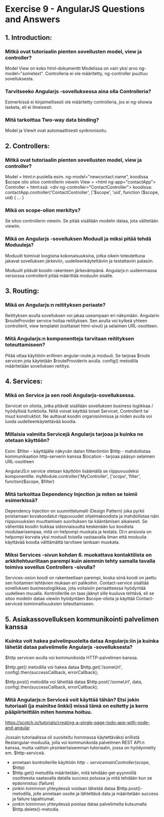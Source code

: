 # Exercise 9 - AngularJS Questions and Answers

## 1. Introduction: 

### Mitkä ovat tutoriaalin pienten sovellusten model, view ja controller?

Model
View on koko html-dokumentti <html ng-app>
Modelissa on vain yksi arvo ng-model="sometext".
Controlleria ei ole määritetty, ng-controller puuttuu sovelluksesta.

### Tarvitseeko Angularjs -sovelluksessa aina olla Controlleria?

Esimerkissä ei kirjaimellisesti ole määritetty controlleria, jos ei ng-showia lasketa, eli ei ilmeisesti.

### Mitä tarkoittaa Two-way data binding?

Model ja Viewit ovat automaattisesti synkronisoitu.

## 2. Controllers: 

### Mitkä ovat tutoriaalin pienten sovellusten model, view ja controller?

Model = html:n puolella esim. ng-model="newcontact.name", koodissa $scope olio sitoo controllerin viewiin
View = <html ng-app="contactApp">
Controller = html:ssä: <div ng-controller="ContactController">
koodissa: contactApp.controller('ContactController', ['$scope', 'uid', function ($scope, uid) { ... }

### Mikä on scope-olion merkitys?

Se sitoo controllerin viewiin. Se pitää sisällään modelin dataa, jota välitetään viewiin. 

### Mikä on Angularjs -sovelluksen Moduuli ja miksi pitää tehdä Moduuleja?

Moduulit toimivat loogisina kokonaisuuksina, jotka oikein toteutettuna jakavat sovelluksen järkeviin, uudelleenkäytettäviin ja testattaviin palasiin.

Moduulit pitävät koodin rakenteen järkevämpänä. Angularjs:n uudemmassa versiossa controllerit pitää määrittää moduulin sisälle.

## 3. Routing: 

### Mikä on Angularjs:n reitityksen periaate?

Reitityksen avulla sovelluksen voi jakaa useampaan eri näkymään. Angularin $routeProvider service hoitaa reitityksen. Sen avulla voi kytkeä yhteen controllerit, view templatet (osittaiset html-sivut) ja selaimen URL-osoitteen. 

### Mitä Angularjs:n komponentteja tarvitaan reitityksen toteuttamiseen?

Pitää ottaa käyttöön erillinen angular-route.js moduuli. Se tarjoaa $routs servicen jota käytetään $routeProviderin avulla. config() metodilla määritetään sovelluksen reititys.

## 4. Services: 

### Mikä on Service ja sen rooli Angularjs-sovelluksessa.

Servicet on olioita, jotka pitävät sisällään sovelluksen business logiikkaa / hyödyllisiä funktioita. Niitä voivat käyttää toiset Servicet, Controllerit tai muut konstruktiot. Ne auttavat koodin organisoinnissa ja niiden avulla voi luoda uudelleenkäytettävää koodia.

### Millaisia valmiita Servicejä Angularjs tarjoaa ja kuinka ne otetaan käyttöön?

Esim: 
$filter - käyttäjälle näkyvän datan filtteröintiin
$http - mahdollistaa kommunikaation http-serverin kanssa
$location - tarjoaa pääsyn selaimen URL-osoitteen

AngularJS:n service otetaan käyttöön lisäämällä se riippuvuudeksi komponentille. 
myModule.controller('MyController', ['$scope', '$filter', function($scope, $filter)

### Mitä tarkoittaa Dependency Injection ja miten se toimii esimerkissä?

Dependency Injection on suunnittelumalli (Design Pattern) joka pyrkii poistamaan kovakoodatut riippuvuudet ohjelmakoodista ja mahdollistaa näin riippuvuuksien muuttamisen suorituksen tai kääntämisen aikaisesti. Se vähentää koodin tiukkaa sidonnaisuutta keskenään luo koodista modulaarisempaa, mitä on helpompi muokata ja testata. DI:n ansiosta on helpompi korvata yksi moduuli toisella vastaavalla ilman että moduulia käyttävää koodia välttämättä tarvitsee lainkaan muokata.

### Miksi Services -sivun kohdan 6. muokattava kontaktilista on arkkitehtuuriltaan parempi kuin aiemmin tehty samalla tavalla toimiva sovellus Controllers -sivulla?

Services-osion koodi on rakenteeltaan parempi, koska siinä koodi on jaettu sen hoitamien tehtävien mukaan eri palikoihin. Contact-service sisältää sovelluksen businesslogiikkaa, jota voitaisiin periaatteessa hyödyntää uudelleen muualla. Kontrollerille on taas jäänyt sille kuuluva tehtävä, eli se sitoo modelin dataa viewiin hyödyntäen $scope-oliota ja käyttää Contact-serviceä toiminnallisuuksien toteuttamiseen.

## 5. Asiakassovelluksen kommunikointi palvelimen kanssa

### Kuinka voit hakea palvelinpuolelta dataa Angularjs:iin ja kuinka lähetät dataa palvelimelle Angularjs -sovelluksesta? 

$http servicen avulla voi kommunikoida HTTP-palvelimen kanssa.

$http.get() metodilla voi hakea dataa
$http.get('/someUrl', config).then(successCallback, errorCallback);

$http.post() metodilla voi lähettää dataa
$http.post('/someUrl', data, config).then(successCallback, errorCallback);


### Mitä Angularjs:n Serviceä voit käyttää tähän? Etsi jokin tutoriaali (ja mainitse linkki) missä tämä on esitetty ja kerro pääpiirteittäin miten homma hoituu.

https://scotch.io/tutorials/creating-a-single-page-todo-app-with-node-and-angular

Jossain tutoriaalissa oli suositeltu hommassa käytettäväksi erillistä Restangular-moduulia, jolla voi kommunikoida palvelimen REST API:n kanssa, mutta valitsin yksinkertaisemman tutoriaalin, jossa on hyödynnetty em. $http-serviceä.

- annetaan kontrollerille käyttöön $http-service
    mainController($scope, $http)
- $http.get() metodilla määritetään, mitä tehdään get-pyynnöllä osoitteesta saatavalla datalla success polussa ja mitä tehdään kun se epäonnistuu (failure) 
- jonkin toiminnon yhteydessä voidaan lähetää dataa $http.post()-metodilla, jolle annetaan osoite ja lähtettävä data ja määritetään success ja failure tapahtumat.
- jonkin toiminnon yhteydessä poistaa dataa palvelimelta kutsumalla $http.delete()-metodia.